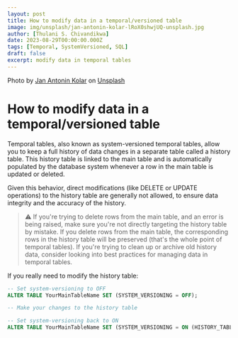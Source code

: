 ```yaml
---
layout: post
title: How to modify data in a temporal/versioned table
image: img/unsplash/jan-antonin-kolar-lRoX0shwjUQ-unsplash.jpg
author: [Thulani S. Chivandikwa]
date: 2023-08-29T00:00:00.000Z
tags: [Temporal, SystemVersioned, SQL]
draft: false
excerpt: modify data in temporal tables
---
```


Photo by <a href="https://unsplash.com/@jankolar?utm_source=unsplash&utm_medium=referral&utm_content=creditCopyText">Jan Antonin Kolar</a> on <a href="https://unsplash.com/photos/lRoX0shwjUQ?utm_source=unsplash&utm_medium=referral&utm_content=creditCopyText">Unsplash</a>

# How to modify data in a temporal/versioned table

Temporal tables, also known as system-versioned temporal tables, allow you to keep a full history of data changes in a separate table called a history table. This history table is linked to the main table and is automatically populated by the database system whenever a row in the main table is updated or deleted.

Given this behavior, direct modifications (like DELETE or UPDATE operations) to the history table are generally not allowed, to ensure data integrity and the accuracy of the history.

> ⚠️ If you're trying to delete rows from the main table, and an error is being raised, make sure you're not directly targeting the history table by mistake. If you delete rows from the main table, the corresponding rows in the history table will be preserved (that's the whole point of temporal tables). If you're trying to clean up or archive old history data, consider looking into best practices for managing data in temporal tables.


If you really need to modify the history table:

```sql
-- Set system-versioning to OFF
ALTER TABLE YourMainTableName SET (SYSTEM_VERSIONING = OFF);

-- Make your changes to the history table

-- Set system-versioning back to ON
ALTER TABLE YourMainTableName SET (SYSTEM_VERSIONING = ON (HISTORY_TABLE = YourHistoryTableName));
```
